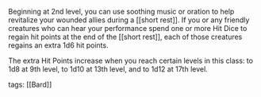 Beginning at 2nd level, you can use soothing music or oration to help revitalize your wounded allies during a [[short rest]]. If you or any friendly creatures who can hear your performance spend one or more Hit Dice to regain hit points at the end of the [[short rest]], each of those creatures regains an extra 1d6 hit points.

The extra Hit Points increase when you reach certain levels in this class: to 1d8 at 9th level, to 1d10 at 13th level, and to 1d12 at 17th level.

tags: [[Bard]]
